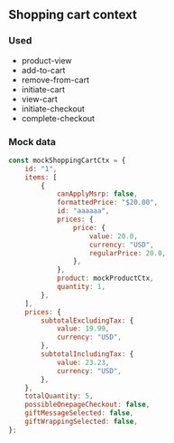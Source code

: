 ## Shopping cart context

### Used

-   product-view
-   add-to-cart
-   remove-from-cart
-   initiate-cart
-   view-cart
-   initiate-checkout
-   complete-checkout

### Mock data

```javascript
const mockShoppingCartCtx = {
    id: "1",
    items: [
        {
            canApplyMsrp: false,
            formattedPrice: "$20.00",
            id: "aaaaaa",
            prices: {
                price: {
                    value: 20.0,
                    currency: "USD",
                    regularPrice: 20.0,
                },
            },
            product: mockProductCtx,
            quantity: 1,
        },
    ],
    prices: {
        subtotalExcludingTax: {
            value: 19.99,
            currency: "USD",
        },
        subtotalIncludingTax: {
            value: 23.23,
            currency: "USD",
        },
    },
    totalQuantity: 5,
    possibleOnepageCheckout: false,
    giftMessageSelected: false,
    giftWrappingSelected: false,
};
```
